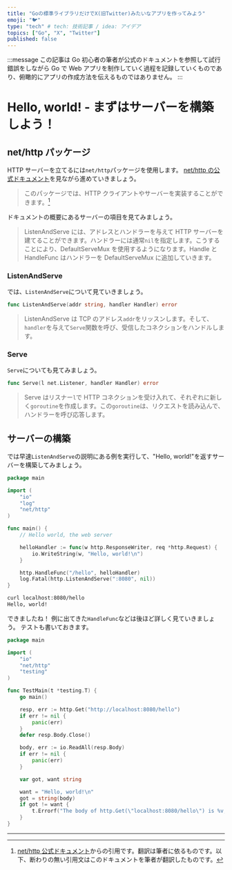 ```yaml
---
title: "Goの標準ライブラリだけでX(旧Twitter)みたいなアプリを作ってみよう"
emoji: "🐦"
type: "tech" # tech: 技術記事 / idea: アイデア
topics: ["Go", "X", "Twitter"]
published: false
---
```

:::message
この記事は Go 初心者の筆者が公式のドキュメントを参照して試行錯誤をしながら Go で Web アプリを制作していく過程を記録していくものであり、俯瞰的にアプリの作成方法を伝えるものではありません。
:::

# Hello, world! - まずはサーバーを構築しよう！
## net/http パッケージ
HTTP サーバーを立てるには`net/http`パッケージを使用します。
[net/http の公式ドキュメント](https://pkg.go.dev/net/http)を見ながら進めていきましょう。
> このパッケージでは、HTTP クライアントやサーバーを実装することができます。[^nh]

ドキュメントの概要にあるサーバーの項目を見てみましょう。
> ListenAndServe には、アドレスとハンドラーを与えて HTTP サーバーを建てることができます。ハンドラーには通常`nil`を指定します。こうすることにより、DefaultServeMux を使用するようになります。Handle と HandleFunc はハンドラーを DefaultServeMux に追加していきます。

### ListenAndServe
では、`ListenAndServe`について見ていきましょう。
```go
func ListenAndServe(addr string, handler Handler) error
```
> ListenAndServe は TCP のアドレス`addr`をリッスンします。そして、`handler`を与えて`Serve`関数を呼び、受信したコネクションをハンドルします。

### Serve
`Serve`についても見てみましょう。
```go
func Serve(l net.Listener, handler Handler) error
```
> Serve はリスナー`l`で HTTP コネクションを受け入れて、それぞれに新しく`goroutine`を作成します。この`goroutine`は、リクエストを読み込んで、ハンドラーを呼び応答します。

## サーバーの構築
では早速`ListenAndServe`の説明にある例を実行して、"Hello, world!"を返すサーバーを構築してみましょう。
```go:main.go
package main

import (
	"io"
	"log"
	"net/http"
)

func main() {
	// Hello world, the web server

	helloHandler := func(w http.ResponseWriter, req *http.Request) {
		io.WriteString(w, "Hello, world!\n")
	}

	http.HandleFunc("/hello", helloHandler)
	log.Fatal(http.ListenAndServe(":8080", nil))
}
```
```sh
curl localhost:8080/hello
Hello, world!
```
できましたね！
例に出てきた`HandleFunc`などは後ほど詳しく見ていきましょう。
テストも書いておきます。
```go:main_test.go
package main

import (
	"io"
	"net/http"
	"testing"
)

func TestMain(t *testing.T) {
	go main()

	resp, err := http.Get("http://localhost:8080/hello")
	if err != nil {
		panic(err)
	}
	defer resp.Body.Close()

	body, err := io.ReadAll(resp.Body)
	if err != nil {
		panic(err)
	}

	var got, want string

	want = "Hello, world!\n"
	got = string(body)
	if got != want {
		t.Errorf("The body of http.Get(\"localhost:8080/hello\") is %v, but wants %v", got, want)
	}
}
```




------
[^nh]: [net/http 公式ドキュメント](https://pkg.go.dev/net/http)からの引用です。翻訳は筆者に依るものです。以下、断わりの無い引用文はこのドキュメントを筆者が翻訳したものです。

